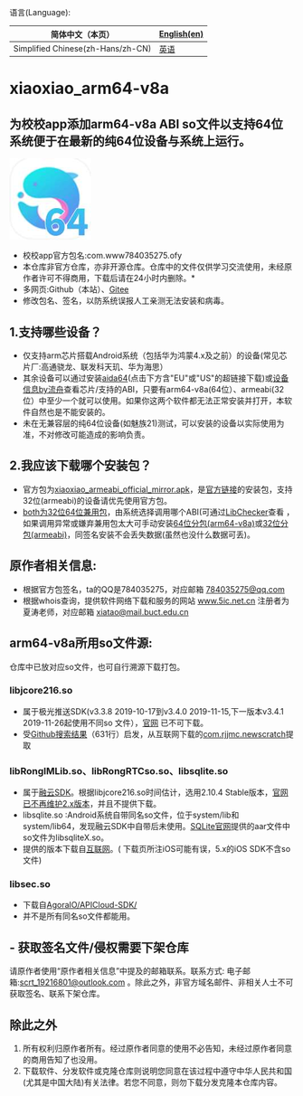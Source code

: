 语言(Language):   

| 简体中文（本页）                          | [English(en)](https://github.com/Picodesu/xiaoxiao_arm64-v8a/blob/main/readme-en.md) |
| --------------------------------- | ------------------------------------------------------------------------------------ |
| Simplified Chinese(zh-Hans/zh-CN) | [英语](https://github.com/Picodesu/xiaoxiao_arm64-v8a/blob/main/readme-en.md)          |

# xiaoxiao_arm64-v8a
## 为校校app添加arm64-v8a ABI so文件以支持64位系统便于在最新的纯64位设备与系统上运行。
![xiaoxiao_arm64-v8a](/img/xiaoxiao_arm64-v8a.jpg)
- 校校app官方包名:com.www784035275.ofy
- 本仓库非官方仓库，亦非开源仓库。仓库中的文件仅供学习交流使用，未经原作者许可不得商用，下载后请在24小时内删除。*
- 多网页:Github（本站）、[Gitee](https://gitee.com/picodesu/xiaoxiao_arm64-v8a)
- 修改包名、签名，以防系统误报人工亲测无法安装和病毒。
## 1.支持哪些设备？
- 仅支持arm芯片搭载Android系统（包括华为鸿蒙4.x及之前）的设备(常见芯片厂:高通骁龙、联发科天玑、华为海思）
- 其余设备可以通过安装[aida64](https://www.aida64.com/downloads/latesta64droid )(点击下方含"EU"或"US"的超链接下载)或[设备信息by流舟](https://www.coolapk.com/apk/com.liuzh.deviceinfo)查看芯片/支持的ABI，只要有arm64-v8a(64位）、armeabi(32位）中至少一个就可以使用。如果你这两个软件都无法正常安装并打开，本软件自然也是不能安装的。
- 未在无兼容层的纯64位设备(如魅族21)测试，可以安装的设备以实际使用为准，不对修改可能造成的影响负责。
## 2.我应该下载哪个安装包？
- 官方包为[xiaoxiao_armeabi_official_mirror.apk](https://github.com/Picodesu/xiaoxiao_arm64-v8a/releases/download/0.2.67.64b.1/xiaoxiao_armeabi_0.2.67_origin_mirror.apk)，是[官方链接](https://www.5ic.net.cn/xiaoyuan/downApp)的安装包，支持32位(armeabi)的设备请优先使用官方包。
- [both为32位64位兼用包](https://github.com/Picodesu/xiaoxiao_arm64-v8a/blob/main/xiaoxiao64B_both_0.2.67_signed.apk)，由系统选择调用哪个ABI(可通过[LibChecker](:https://github.com/LibChecker/LibChecker)查看 ，如果调用异常或嫌弃兼用包太大可手动安装[64位分包(arm64-v8a)](https://github.com/Picodesu/xiaoxiao_arm64-v8a/releases/download/0.2.67.64b.1/xiaoxiao64B_arm64-v8a_0.2.67.b.1_signed.apk)或[32位分包(armeabi)](https://github.com/Picodesu/xiaoxiao_arm64-v8a/blob/main/xiaoxiaoB_armeabi_0.2.67_signed.apk)，同签名安装不会丢失数据(虽然也没什么数据可丢)。
## 原作者相关信息:
- 根据官方包签名，ta的QQ是784035275，对应邮箱 784035275@qq.com
- 根据whois查询，提供软件网络下载和服务的网站 www.5ic.net.cn 注册者为夏涛老师，对应邮箱 xiatao@mail.buct.edu.cn
## arm64-v8a所用so文件源:
仓库中已放对应so文件，也可自行溯源下载打包。
### libjcore216.so
- 属于极光推送SDK(v3.3.8 2019-10-17到v3.4.0 2019-11-15,下一版本v3.4.1 2019-11-26起使用不同so 文件），[官网](https://www.jiguang.cn/sdk-download) 已不可下载。
- 受[Github搜索结果](https://github.com/Behavior-speaks-loader/Behavior-speaks-loader/blob/5771d0793bb012ba1dde1d3a6ff57f73375fa967/Dataset/dataset/140fd50752a72863cea13f6c1b460cf79a88353a9ee8e1361d000c34f34a62dc/140fd50752a72863cea13f6c1b460cf79a88353a9ee8e1361d000c34f34a62dc_behavior.txt#L631)（631行）启发，从互联网下载的[com.rjjmc.newscratch](https://m.87g.com/az/105746.html)提取
### libRongIMLib.so、libRongRTCso.so、libsqlite.so
- 属于[融云SDK](https://www.rongcloud.cn/devcenter?type=sdk)。根据libjcore216.so时间估计，选用2.10.4 Stable版本，[官网已不再维护2.x版本](https://doc.rongcloud.cn/im/Android/2.X/prepare)，并且不提供下载。
- libsqlite.so :Android系统自带同名so文件，位于system/lib和system/lib64，发现融云SDK中自带后未使用。[SQLite官网](https://sqlite.org/download.html)提供的aar文件中so文件为libsqliteX.so。
- 提供的版本下载自[互联网](http://m.pipikun.com/xiazai/6261.html)。( 下载页所注iOS可能有误，5.x的iOS SDK不含so文件)
### libsec.so
- 下载自[AgoraIO/APICloud-SDK/](https://github.com/AgoraIO/APICloud-SDK/tree/0e9b924eceaa8bece8f86f71fea40c1b07bbb8f9/Android/app/src/main/jniLibs)
- 并不是所有同名so文件都能用。
## - 获取签名文件/侵权需要下架仓库
请原作者使用“原作者相关信息”中提及的邮箱联系。联系方式: 电子邮箱:scrt_19216801@outlook.com 。除此之外，非官方域名邮件、非相关人士不可获取签名、联系下架仓库。
## 除此之外
1. 所有权利归原作者所有。经过原作者同意的使用不必告知，未经过原作者同意的商用告知了也没用。 
2. 下载软件、分发软件或克隆仓库则说明您同意在该过程中遵守中华人民共和国(尤其是中国大陆)有关法律。若您不同意，则勿下载分发克隆本仓库内容。